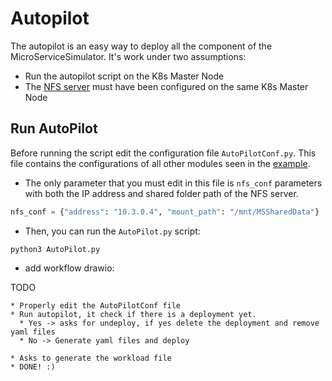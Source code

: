 # Autopilot
The autopilot is an easy way to deploy all the component of the MicroServiceSimulator. It's work under two assumptions:
* Run the autopilot script on the K8s Master Node
* The [NFS server](/Docs/NFSConfig.md) must have been configured on the same K8s Master Node

## Run AutoPilot
Before running the script edit the configuration file `AutoPilotConf.py`. This file contains the configurations of all other modules seen in the [example](/Docs/Example.md).  

* The only parameter that you must edit in this file is `nfs_conf` parameters with both the IP address and shared folder path of the NFS server.

```python
nfs_conf = {"address": "10.3.0.4", "mount_path": "/mnt/MSSharedData"}
```
* Then, you can run the `AutoPilot.py` script:

```shell
python3 AutoPilot.py
```

* add workflow drawio:
 
TODO

    * Properly edit the AutoPilotConf file
    * Run autopilot, it check if there is a deployment yet. 
      * Yes -> asks for undeploy, if yes delete the deployment and remove yaml files
      * No -> Generate yaml files and deploy
        
    * Asks to generate the workload file
    * DONE! :)
